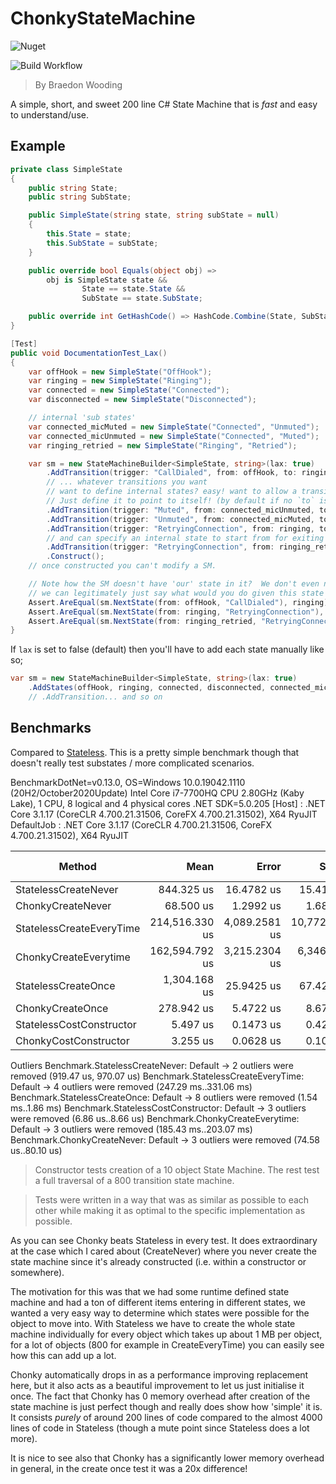 # ChonkyStateMachine

![Nuget](https://img.shields.io/nuget/v/ChonkyStateMachine)

![Build Workflow](https://github.com/BraedonWooding/ChonkyReviews/actions/workflows/dotnet.yml/badge.svg)

> By Braedon Wooding

A simple, short, and sweet 200 line C# State Machine that is *fast* and easy to understand/use.

## Example

```csharp
private class SimpleState
{
    public string State;
    public string SubState;

    public SimpleState(string state, string subState = null)
    {
        this.State = state;
        this.SubState = subState;
    }

    public override bool Equals(object obj) =>
        obj is SimpleState state &&
                State == state.State &&
                SubState == state.SubState;

    public override int GetHashCode() => HashCode.Combine(State, SubState);
}

[Test]
public void DocumentationTest_Lax()
{
    var offHook = new SimpleState("OffHook");
    var ringing = new SimpleState("Ringing");
    var connected = new SimpleState("Connected");
    var disconnected = new SimpleState("Disconnected");

    // internal 'sub states'
    var connected_micMuted = new SimpleState("Connected", "Unmuted");
    var connected_micUnmuted = new SimpleState("Connected", "Muted");
    var ringing_retried = new SimpleState("Ringing", "Retried");

    var sm = new StateMachineBuilder<SimpleState, string>(lax: true)
        .AddTransition(trigger: "CallDialed", from: offHook, to: ringing)
        // ... whatever transitions you want
        // want to define internal states? easy! want to allow a transition to be re-enterant?
        // Just define it to point to itself! (by default if no `to` is specified it's re-enterrant)
        .AddTransition(trigger: "Muted", from: connected_micUnmuted, to: connected_micMuted)
        .AddTransition(trigger: "Unmuted", from: connected_micMuted, to: connected_micUnmuted)
        .AddTransition(trigger: "RetryingConnection", from: ringing, to: ringing_retried)
        // and can specify an internal state to start from for exiting internal transitions, these will take priority over other transitions
        .AddTransition(trigger: "RetryingConnection", from: ringing_retried, to: disconnected)
        .Construct();
    // once constructed you can't modify a SM.

    // Note how the SM doesn't have 'our' state in it?  We don't even need a context
    // we can legitimately just say what would you do given this state and this trigger
    Assert.AreEqual(sm.NextState(from: offHook, "CallDialed"), ringing);
    Assert.AreEqual(sm.NextState(from: ringing, "RetryingConnection"), ringing_retried);
    Assert.AreEqual(sm.NextState(from: ringing_retried, "RetryingConnection"), disconnected);
}
```

If `lax` is set to false (default) then you'll have to add each state manually like so;

```csharp
var sm = new StateMachineBuilder<SimpleState, string>(lax: true)
    .AddStates(offHook, ringing, connected, disconnected, connected_micMuted, connected_micUnmuted, ringing_retried)
    // .AddTransition... and so on
```

## Benchmarks

Compared to [Stateless](https://github.com/dotnet-state-machine/stateless).  This is a pretty simple benchmark though that doesn't really test substates / more complicated scenarios.

BenchmarkDotNet=v0.13.0, OS=Windows 10.0.19042.1110 (20H2/October2020Update)
Intel Core i7-7700HQ CPU 2.80GHz (Kaby Lake), 1 CPU, 8 logical and 4 physical cores
.NET SDK=5.0.205
  [Host]     : .NET Core 3.1.17 (CoreCLR 4.700.21.31506, CoreFX 4.700.21.31502), X64 RyuJIT
  DefaultJob : .NET Core 3.1.17 (CoreCLR 4.700.21.31506, CoreFX 4.700.21.31502), X64 RyuJIT

|                   Method |           Mean |         Error |         StdDev |         Median |      Gen 0 |      Gen 1 | Gen 2 |     Allocated |
|------------------------- |---------------:|--------------:|---------------:|---------------:|-----------:|-----------:|------:|--------------:|
|     StatelessCreateNever |     844.325 us |    16.4782 us |     15.4137 us |     837.415 us |   342.7734 |          - |     - |   1,077,182 B |
|        ChonkyCreateNever |      68.500 us |     1.2992 us |      1.6893 us |      68.108 us |          - |          - |     - |             - |
| StatelessCreateEveryTime | 214,516.330 us | 4,089.2581 us | 10,772.7415 us | 211,344.000 us | 61333.3333 | 15333.3333 |     - | 218,416,160 B |
|    ChonkyCreateEverytime | 162,594.792 us | 3,215.2304 us |  6,346.5512 us | 163,338.917 us | 18666.6667 |          - |     - |  59,020,800 B |
|      StatelessCreateOnce |   1,304.168 us |    25.9425 us |     67.4281 us |   1,294.157 us |   423.8281 |   138.6719 |     - |   1,350,968 B |
|         ChonkyCreateOnce |     278.942 us |     5.4722 us |      8.6795 us |     278.011 us |    21.4844 |          - |     - |      68,896 B |
| StatelessCostConstructor |       5.497 us |     0.1473 us |      0.4273 us |       5.447 us |     2.5711 |          - |     - |       8,072 B |
|    ChonkyCostConstructor |       3.255 us |     0.0628 us |      0.1049 us |       3.229 us |     1.0185 |          - |     - |       3,200 B |

Outliers
  Benchmark.StatelessCreateNever: Default     -> 2 outliers were removed (919.47 us, 970.07 us)
  Benchmark.StatelessCreateEveryTime: Default -> 4 outliers were removed (247.29 ms..331.06 ms)
  Benchmark.StatelessCreateOnce: Default      -> 8 outliers were removed (1.54 ms..1.86 ms)
  Benchmark.StatelessCostConstructor: Default -> 3 outliers were removed (6.86 us..8.66 us)
  Benchmark.ChonkyCreateEverytime: Default    -> 3 outliers were removed (185.43 ms..203.07 ms)
  Benchmark.ChonkyCreateNever: Default        -> 3 outliers were removed (74.58 us..80.10 us)

> Constructor tests creation of a 10 object State Machine.  The rest test a full traversal of a 800 transition state machine.

> Tests were written in a way that was as similar as possible to each other while making it as optimal to the specific implementation as possible.

As you can see Chonky beats Stateless in every test.  It does extraordinary at the case which I cared about (CreateNever) where you never create the state machine since it's already constructed (i.e. within a constructor or somewhere).

The motivation for this was that we had some runtime defined state machine and had a ton of different items entering in different states, we wanted a very easy way to determine which states were possible for the object to move into.  With Stateless we have to create the whole state machine individually for every object which takes up about 1 MB per object, for a lot of objects (800 for example in CreateEveryTime) you can easily see how this can add up a lot.

Chonky automatically drops in as a performance improving replacement here, but it also acts as a beautiful improvement to let us just initialise it once.  The fact that Chonky has 0 memory overhead after creation of the state machine is just perfect though and really does show how 'simple' it is.  It consists *purely* of around 200 lines of code compared to the almost 4000 lines of code in Stateless (though a mute point since Stateless does a lot more).

It is nice to see also that Chonky has a significantly lower memory overhead in general, in the create once test it was a 20x difference!
